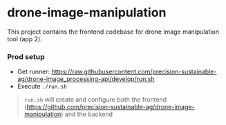 # drone-image-manipulation

This project contains the frontend codebase for drone image manipulation tool (app 2).

### Prod setup
- Get runner: https://raw.githubusercontent.com/precision-sustainable-ag/drone-image_processing-api/develop/run.sh
- Execute `./run.sh`
> `run.sh` will create and configure both the frontend (https://github.com/precision-sustainable-ag/drone-image-manipulation) and the backend
